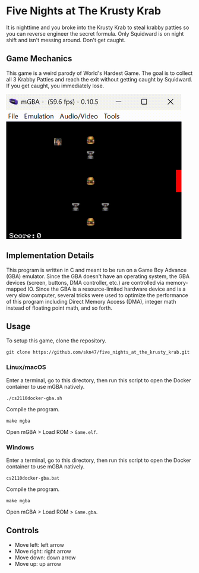 # Five Nights at The Krusty Krab

It is nighttime and you broke into the Krusty Krab to steal krabby patties so you can reverse engineer the secret formula. Only Squidward is on night shift and isn't messing around. Don't get caught.

## Game Mechanics

This game is a weird parody of World's Hardest Game. The goal is to collect all 3 Krabby Patties and reach the exit without getting caught by Squidward. If you get caught, you immediately lose.

![Gameplay preview](data/gameplay.gif "Gameplay preview")

## Implementation Details

This program is written in C and meant to be run on a Game Boy Advance (GBA) emulator. Since the GBA doesn't have an operating system, the GBA devices (screen, buttons, DMA controller, etc.) are controlled via memory-mapped IO. Since the GBA is a resource-limited hardware device and is a very slow computer, several tricks were used to optimize the performance of this program including Direct Memory Access (DMA), integer math instead of floating point math, and so forth.

## Usage

To setup this game, clone the repository.
```
git clone https://github.com/skn47/five_nights_at_the_krusty_krab.git
```

### Linux/macOS
Enter a terminal, go to this directory, then run this script to open the Docker container to use mGBA natively.
```
./cs2110docker-gba.sh
```
Compile the program.
```
make mgba
```
Open mGBA > Load ROM > `Game.elf`.

### Windows
Enter a terminal, go to this directory, then run this script to open the Docker container to use mGBA natively.
```
cs2110docker-gba.bat
```
Compile the program.
```
make mgba
```
Open mGBA > Load ROM > `Game.gba`.

## Controls
* Move left: left arrow
* Move right: right arrow
* Move down: down arrow
* Move up: up arrow

